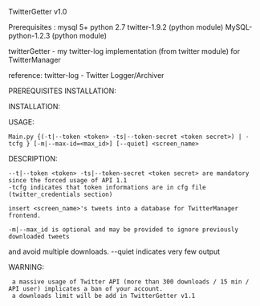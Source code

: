 TwitterGetter v1.0

Prerequisites :
mysql 5+
python 2.7
twitter-1.9.2 (python module)
MySQL-python-1.2.3 (python module)

twitterGetter - my twitter-log implementation (from twitter module) for TwitterManager

reference: twitter-log - Twitter Logger/Archiver

PREREQUISITES INSTALLATION:

INSTALLATION:

USAGE:

    Main.py {(-t|--token <token> -ts|--token-secret <token secret>) | -tcfg } [-m|--max-id=<max_id>] [--quiet] <screen_name>

DESCRIPTION:

    --t|--token <token> -ts|--token-secret <token secret> are mandatory since the forced usage of API 1.1
    -tcfg indicates that token informations are in cfg file (twitter_credentials section)

    insert <screen_name>'s tweets into a database for TwitterManager frontend.
    
    -m|--max_id is optional and may be provided to ignore previously downloaded tweets 
and avoid multiple downloads.
    --quiet indicates very few output
    
WARNING:

     a massive usage of Twitter API (more than 300 downloads / 15 min / API user) implicates a ban of your account.
     a downloads limit will be add in TwitterGetter v1.1